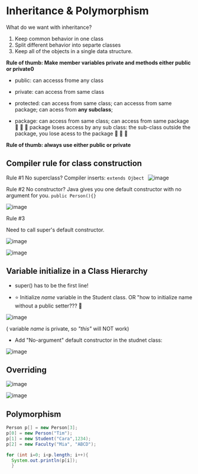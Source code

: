 # Inheritance & Polymorphism

What do we want with inheritance?

1. Keep common behavior in one class
2. Split different behavior into separte classes
3. Keep all of the objects in a single data structure. 


**Rule of thumb: Make member variables private and methods either public or private0**
- public: can accesss frome any class

- private: can access from same class

- protected: can access from same class; can accesss from same package; can acess from **any subclass**;

- package: can access from same class; can access from same package  :star2: :star2: :star2: package loses access by any sub class: the sub-class outside the package, you lose acess to the package :star2: :star2: :star2:

**Rule of thumb: always use either public or private** 

## Compiler rule for class construction

Rule #1 
No superclass? Compiler inserts: ```extends Ojbect ```
![image](https://user-images.githubusercontent.com/56880104/125877540-1ff973e9-69aa-4c3f-8810-9d1ed85bd678.png)

Rule #2 
No constructor? Java gives you one default constructor with no argument for you. ```public Person(){}```

![image](https://user-images.githubusercontent.com/56880104/125877664-fab07616-ac2d-48f5-a101-da005f714806.png)

Rule #3

Need to call super's default constructor.

![image](https://user-images.githubusercontent.com/56880104/125877853-65e5650a-8456-4969-8a17-dcc0e9949211.png)


![image](https://user-images.githubusercontent.com/56880104/125877876-cc516e53-b9df-49cc-8c9e-16f83d4a217e.png)


## Variable initialize in a Class Hierarchy
* super() has to be the first line! 

* :star: Initialize *name* variable in the Student class. OR "how to initialize name without a public setter??? 🌟

![image](https://user-images.githubusercontent.com/56880104/125878766-2673ce2f-eed2-430e-8563-e6b030d372d9.png)

( variable *name* is private, so *"this"* will NOT work)

* Add "No-argument" default constructor in the studnet class:

![image](https://user-images.githubusercontent.com/56880104/125879065-9a2b8de1-10be-457b-9139-2d645c8ffad5.png)


## Overriding

![image](https://user-images.githubusercontent.com/56880104/125892249-20317f6f-85dc-42fa-898b-af1bc7dba5b1.png)

![image](https://user-images.githubusercontent.com/56880104/125892991-c8e7ef43-2ac0-42b2-b919-53b11893ddbb.png)


## Polymorphism

```java
Person p[] = new Person[3];
p[0] = new Person("Tim");
p[1] = new Student("Cara",1234);
p[2] = new Faculty("Mia", "ABCD");

for (int i=0; i<p.length; i++){
  System.out.println(p[i]);
  }
```
